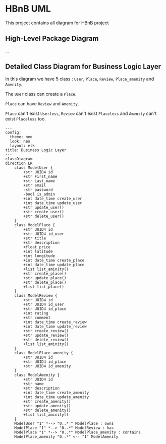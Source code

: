 # HBnB UML

This project contains all diagram for HBnB project

## High-Level Package Diagram

...

## Detailed Class Diagram for Business Logic Layer

In this diagram we have 5 class : `User`, `Place`, `Review`, `Place_amenity` and `Amenity`.

The `User` class can create a `Place`.

`Place` can have `Review` and `Amenity`.

`Place` can't exist `Userless`, `Review` can't exist `Placeless` and `Amenity` can't exist `Placeless` too.

```mermaid
---
config:
  theme: neo
  look: neo
  layout: elk
title: Business Logic Layer
---
classDiagram
direction LR
    class ModelUser {
	    +str UUID4 id
	    +str First_name
	    +str Last_name
	    +str email
	    -str password
	    -bool is_admin
	    +int date_time create_user
	    +int date_time update_user
	    +str update_user()
	    +str create_user()
	    +str delete_user()
    }
    class ModelPlace {
	    +str UUID4 id
	    +str UUID4 id_user
	    +str title
	    +str description
	    +float price
	    +int latitude
	    +int longitude
	    +int date_time create_place
	    +int date_time update_place
	    +list list_aminity()
	    +str create_place()
	    +str update_place()
	    +str delete_place()
	    +list list_place()
    }
    class ModelReview {
	    +str UUID4 id
	    +str UUID4 id_user
	    +str UUID4 id_place
	    +int rating
	    +str comment
	    +int date_time create_review
	    +int date_time update_review
	    +str create_review()
	    +str update_review()
	    +str delete_review()
	    +list list_aminity()
    }
    class ModelPlace_amenity {
	    +str UUID4 id
	    +str UUID4 id_place
	    +str UUID4 id_amenity
    }
    class ModelAmenity {
	    +str UUID4 id
	    +str name
	    +str description
	    +int date_time create_amenity
	    +int date_time update_amenity
	    +str create_amenity()
	    +str update_amenity()
	    +str delete_amenity()
	    +list list_aminity()
    }
    ModelUser "1" *--> "0..*¨" ModelPlace : owns
    ModelPlace "1" *--> "0..*" ModelReview : has
    ModelPlace "1" *--> "0..*" ModelPlace_amenity : contains
    ModelPlace_amenity "0..*" <-- "1" ModelAmenity
```